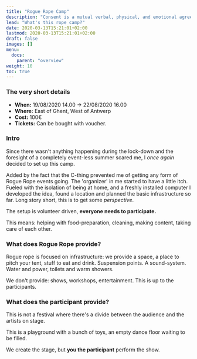```yaml
---
title: "Rogue Rope Camp"
description: "Consent is a mutual verbal, physical, and emotional agreement that happens without manipulation, threats, or head games."
lead: "What's this rope camp?"
date: 2020-03-13T15:21:01+02:00
lastmod: 2020-03-13T15:21:01+02:00
draft: false
images: []
menu: 
  docs:
    parent: "overview"
weight: 10
toc: true
---
```

### The very short details

* **When:** 19/08/2020 14.00 -&gt; 22/08/2020 16.00
* **Where:** East of Ghent, West of Antwerp
* **Cost:** 100€ 
* **Tickets:** Can be bought with voucher.

### Intro

Since there wasn't anything happening during the lock-down and the foresight of a completely event-less summer scared me, I *once again* decided to set up this camp.

Added by the fact that the C-thing prevented me of getting any form of Rogue Rope events going. The 'organizer' in me started to have a little itch. Fueled with the isolation of being at home, and a freshly installed computer I developed the idea, found a location and planned the basic infrastructure so far. Long story short, this is to get some *perspective*.

The setup is volunteer driven, **everyone needs to participate.**

This means: helping with food-preparation, cleaning, making content, taking care of each other.

### What does Rogue Rope provide?

Rogue rope is focused on infrastructure: we provide a space, a place to pitch your tent, stuff to eat and drink. Suspension points. A sound-system. Water and power, toilets and warm showers.

We don't provide: shows, workshops, entertainment. This is up to the participants.

### What does the participant provide?

This is not a festival where there's a divide between the audience and the artists on stage.

This is a playground with a bunch of toys, an empty dance floor waiting to be filled.

We create the stage, but **you the participant** perform the show.